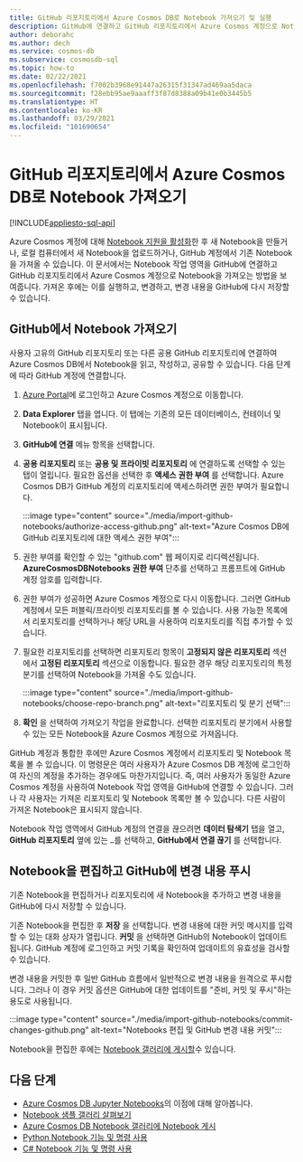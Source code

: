 ```yaml
---
title: GitHub 리포지토리에서 Azure Cosmos DB로 Notebook 가져오기 및 실행
description: GitHub에 연결하고 GitHub 리포지토리에서 Azure Cosmos 계정으로 Notebook을 가져오는 방법에 대해 알아봅니다. 가져온 후에는 이를 실행하고, 편집하고, 변경 내용을 GitHub에 다시 저장할 수 있습니다.
author: deborahc
ms.author: dech
ms.service: cosmos-db
ms.subservice: cosmosdb-sql
ms.topic: how-to
ms.date: 02/22/2021
ms.openlocfilehash: f7002b3968e91447a26315f31347ad469aa5daca
ms.sourcegitcommit: f28ebb95ae9aaaff3f87d8388a09b41e0b3445b5
ms.translationtype: HT
ms.contentlocale: ko-KR
ms.lasthandoff: 03/29/2021
ms.locfileid: "101690654"
---
```

# <a name="import-notebooks-from-a-github-repo-into-azure-cosmos-db"></a>GitHub 리포지토리에서 Azure Cosmos DB로 Notebook 가져오기
[!INCLUDE[appliesto-sql-api](includes/appliesto-sql-api.md)]

Azure Cosmos 계정에 대해 [Notebook 지원을 활성화](enable-notebooks.md)한 후 새 Notebook을 만들거나, 로컬 컴퓨터에서 새 Notebook을 업로드하거나, GitHub 계정에서 기존 Notebook을 가져올 수 있습니다. 이 문서에서는 Notebook 작업 영역을 GitHub에 연결하고 GitHub 리포지토리에서 Azure Cosmos 계정으로 Notebook을 가져오는 방법을 보여줍니다. 가져온 후에는 이를 실행하고, 변경하고, 변경 내용을 GitHub에 다시 저장할 수 있습니다.

## <a name="get-notebooks-from-github"></a>GitHub에서 Notebook 가져오기

사용자 고유의 GitHub 리포지토리 또는 다른 공용 GitHub 리포지토리에 연결하여 Azure Cosmos DB에서 Notebook을 읽고, 작성하고, 공유할 수 있습니다. 다음 단계에 따라 GitHub 계정에 연결합니다.

1. [Azure Portal](https://portal.azure.com/)에 로그인하고 Azure Cosmos 계정으로 이동합니다.

1. **Data Explorer** 탭을 엽니다. 이 탭에는 기존의 모든 데이터베이스, 컨테이너 및 Notebook이 표시됩니다.

1. **GitHub에 연결** 메뉴 항목을 선택합니다.

1. **공용 리포지토리** 또는 **공용 및 프라이빗 리포지토리** 에 연결하도록 선택할 수 있는 탭이 열립니다.  필요한 옵션을 선택한 후 **액세스 권한 부여** 를 선택합니다. Azure Cosmos DB가 GitHub 계정의 리포지토리에 액세스하려면 권한 부여가 필요합니다.

   :::image type="content" source="./media/import-github-notebooks/authorize-access-github.png" alt-text="Azure Cosmos DB에 GitHub 리포지토리에 대한 액세스 권한 부여":::

1. 권한 부여를 확인할 수 있는 "github.com" 웹 페이지로 리디렉션됩니다. **AzureCosmosDBNotebooks 권한 부여** 단추를 선택하고 프롬프트에 GitHub 계정 암호를 입력합니다.

1. 권한 부여가 성공하면 Azure Cosmos 계정으로 다시 이동합니다. 그러면 GitHub 계정에서 모든 퍼블릭/프라이빗 리포지토리를 볼 수 있습니다. 사용 가능한 목록에서 리포지토리를 선택하거나 해당 URL을 사용하여 리포지토리를 직접 추가할 수 있습니다.

1. 필요한 리포지토리를 선택하면 리포지토리 항목이 **고정되지 않은 리포지토리** 섹션에서 **고정된 리포지토리** 섹션으로 이동합니다. 필요한 경우 해당 리포지토리의 특정 분기를 선택하여 Notebook을 가져올 수도 있습니다.

   :::image type="content" source="./media/import-github-notebooks/choose-repo-branch.png" alt-text="리포지토리 및 분기 선택":::

1. **확인** 을 선택하여 가져오기 작업을 완료합니다. 선택한 리포지토리 분기에서 사용할 수 있는 모든 Notebook을 Azure Cosmos 계정으로 가져옵니다.

GitHub 계정과 통합한 후에만 Azure Cosmos 계정에서 리포지토리 및 Notebook 목록을 볼 수 있습니다. 이 명령문은 여러 사용자가 Azure Cosmos DB 계정에 로그인하여 자신의 계정을 추가하는 경우에도 마찬가지입니다. 즉, 여러 사용자가 동일한 Azure Cosmos 계정을 사용하여 Notebook 작업 영역을 GitHub에 연결할 수 있습니다. 그러나 각 사용자는 가져온 리포지토리 및 Notebook 목록만 볼 수 있습니다. 다른 사람이 가져온 Notebook은 표시되지 않습니다.

Notebook 작업 영역에서 GitHub 계정의 연결을 끊으려면 **데이터 탐색기** 탭을 열고, **GitHub 리포지토리** 옆에 있는 `…`를 선택하고, **GitHub에서 연결 끊기** 를 선택합니다.

## <a name="edit-a-notebook-and-push-changes-to-github"></a>Notebook을 편집하고 GitHub에 변경 내용 푸시

기존 Notebook을 편집하거나 리포지토리에 새 Notebook을 추가하고 변경 내용을 GitHub에 다시 저장할 수 있습니다.

기존 Notebook을 편집한 후 **저장** 을 선택합니다. 변경 내용에 대한 커밋 메시지를 입력할 수 있는 대화 상자가 열립니다. **커밋** 을 선택하면 GitHub의 Notebook이 업데이트됩니다. GitHub 계정에 로그인하고 커밋 기록을 확인하여 업데이트의 유효성을 검사할 수 있습니다.

변경 내용을 커밋한 후 일반 GitHub 흐름에서 일반적으로 변경 내용을 원격으로 푸시합니다. 그러나 이 경우 커밋 옵션은 GitHub에 대한 업데이트를 "준비, 커밋 및 푸시"하는 용도로 사용됩니다.

:::image type="content" source="./media/import-github-notebooks/commit-changes-github.png" alt-text="Notebooks 편집 및 GitHub 변경 내용 커밋":::

Notebook을 편집한 후에는 [Notebook 갤러리에 게시할](publish-notebook-gallery.md)수 있습니다. 

## <a name="next-steps"></a>다음 단계

* [Azure Cosmos DB Jupyter Notebooks](cosmosdb-jupyter-notebooks.md)의 이점에 대해 알아봅니다.
* [Notebook 샘플 갤러리 살펴보기](https://cosmos.azure.com/gallery.html)
* [Azure Cosmos DB Notebook 갤러리에 Notebook 게시](publish-notebook-gallery.md)
* [Python Notebook 기능 및 명령 사용](use-python-notebook-features-and-commands.md)
* [C# Notebook 기능 및 명령 사용](use-csharp-notebook-features-and-commands.md)
